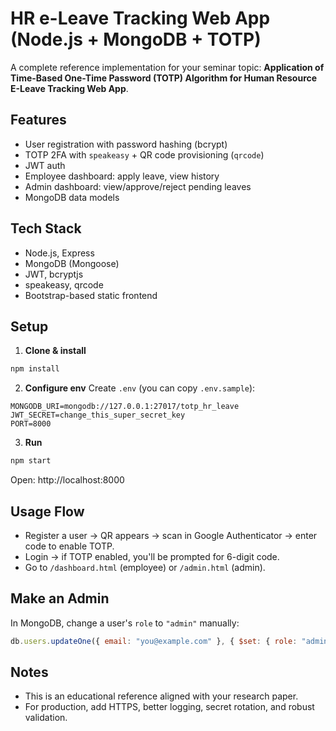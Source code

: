 # HR e-Leave Tracking Web App (Node.js + MongoDB + TOTP)

A complete reference implementation for your seminar topic: **Application of Time-Based One-Time Password (TOTP) Algorithm for Human Resource E-Leave Tracking Web App**.

## Features
- User registration with password hashing (bcrypt)
- TOTP 2FA with `speakeasy` + QR code provisioning (`qrcode`)
- JWT auth
- Employee dashboard: apply leave, view history
- Admin dashboard: view/approve/reject pending leaves
- MongoDB data models

## Tech Stack
- Node.js, Express
- MongoDB (Mongoose)
- JWT, bcryptjs
- speakeasy, qrcode
- Bootstrap-based static frontend

## Setup

1. **Clone & install**
```bash
npm install
```
2. **Configure env**
Create `.env` (you can copy `.env.sample`):
```
MONGODB_URI=mongodb://127.0.0.1:27017/totp_hr_leave
JWT_SECRET=change_this_super_secret_key
PORT=8000
```
3. **Run**
```bash
npm start
```
Open: http://localhost:8000

## Usage Flow
- Register a user → QR appears → scan in Google Authenticator → enter code to enable TOTP.
- Login → if TOTP enabled, you'll be prompted for 6-digit code.
- Go to `/dashboard.html` (employee) or `/admin.html` (admin).

## Make an Admin
In MongoDB, change a user's `role` to `"admin"` manually:
```js
db.users.updateOne({ email: "you@example.com" }, { $set: { role: "admin" } })
```

## Notes
- This is an educational reference aligned with your research paper.
- For production, add HTTPS, better logging, secret rotation, and robust validation.
